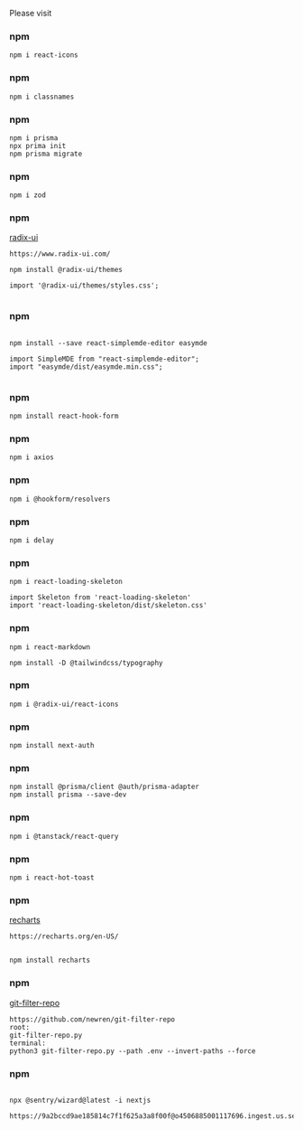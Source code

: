 Please visit

### npm

```
npm i react-icons

```

### npm

```
npm i classnames

```

### npm

```
npm i prisma
npx prima init
npm prisma migrate 

```

### npm

```
npm i zod

```

### npm
[radix-ui](https://www.radix-ui.com/)
```
https://www.radix-ui.com/

npm install @radix-ui/themes

import '@radix-ui/themes/styles.css';


```

### npm

```

npm install --save react-simplemde-editor easymde

import SimpleMDE from "react-simplemde-editor";
import "easymde/dist/easymde.min.css";


```

### npm

```
npm install react-hook-form

```

### npm

```
npm i axios

```

### npm

```
npm i @hookform/resolvers

```

### npm

```
npm i delay

```

### npm

```
npm i react-loading-skeleton

import Skeleton from 'react-loading-skeleton'
import 'react-loading-skeleton/dist/skeleton.css'

```

### npm

```
npm i react-markdown

npm install -D @tailwindcss/typography

```

### npm

```
npm i @radix-ui/react-icons

```

### npm

```
npm install next-auth

```

### npm

```
npm install @prisma/client @auth/prisma-adapter
npm install prisma --save-dev

```

### npm

```
npm i @tanstack/react-query

```
### npm 

```
npm i react-hot-toast

```

### npm 
[recharts](https://recharts.org/en-US/)
```
https://recharts.org/en-US/


npm install recharts

```
### npm 
[git-filter-repo](https://github.com/newren/git-filter-repo)
```
https://github.com/newren/git-filter-repo
root:
git-filter-repo.py
terminal:
python3 git-filter-repo.py --path .env --invert-paths --force

```


### npm
```

npx @sentry/wizard@latest -i nextjs

https://9a2bccd9ae185814c7f1f625a3a8f00f@o4506885001117696.ingest.us.sentry.io/4506885005967360


```